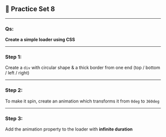 ## 🚀 Practice Set 8

---

### Qs: 
**Create a simple loader using CSS**

---

### Step 1:
Create a `div` with circular shape & a thick border from one end (top / bottom / left / right)

---

### Step 2:
To make it spin, create an animation which transforms it from `0deg` to `360deg`

---

### Step 3:
Add the animation property to the loader with **infinite duration**
